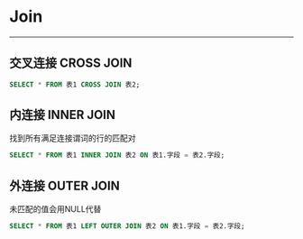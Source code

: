 # Join


---
## 交叉连接 CROSS JOIN

```sql
SELECT * FROM 表1 CROSS JOIN 表2;
```


## 内连接 INNER JOIN

找到所有满足连接谓词的行的匹配对

```sql
SELECT * FROM 表1 INNER JOIN 表2 ON 表1.字段 = 表2.字段;

```


## 外连接 OUTER JOIN

未匹配的值会用NULL代替

```sql
SELECT * FROM 表1 LEFT OUTER JOIN 表2 ON 表1.字段 = 表2.字段;
```





